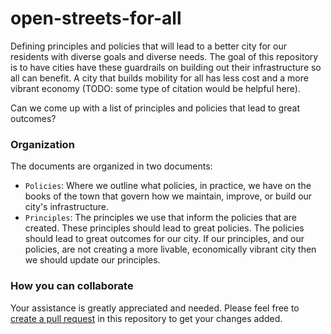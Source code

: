 # open-streets-for-all

Defining principles and policies that will lead to a better city for our residents with diverse goals and diverse needs. The goal of this repository is to have cities have these guardrails on building out their infrastructure so all can benefit. A city that builds mobility for all has less cost and a more vibrant economy (TODO: some type of citation would be helpful here). 

Can we come up with a list of principles and policies that lead to great outcomes? 


### Organization

The documents are organized in two documents:

  - `Policies`: Where we outline what policies, in practice, we have on the books of the town that govern how we maintain, improve, or build our city's infrastructure. 
  - `Principles`: The principles we use that inform the policies that are created. These principles should lead to great policies. The policies should lead to great outcomes for our city. If our principles, and our policies, are not creating a more livable, economically vibrant city then we should update our principles. 

### How you can collaborate

Your assistance is greatly appreciated and needed. Please feel free to [create a pull request](https://docs.github.com/en/pull-requests/collaborating-with-pull-requests/proposing-changes-to-your-work-with-pull-requests/about-pull-requests) in this repository to get your changes added. 
